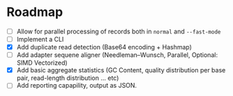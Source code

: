 # Roadmap

- [ ] Allow for parallel processing of records both in ``normal`` and `--fast-mode`
- [ ] Implement a CLI
- [x] Add duplicate read detection (Base64 encoding + Hashmap)
- [ ] Add adapter sequene aligner (Needleman–Wunsch, Parallel, Optional: SIMD Vectorized)
- [x] Add basic aggregate statistics (GC Content, quality distribution per base pair, read-length distribution ... etc)
- [ ] Add reporting capapility, output as JSON.
